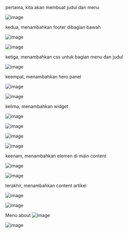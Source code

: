 pertama, kita akan membuat judul dan menu

![image](https://github.com/user-attachments/assets/0ea23112-560c-4f04-bcba-9911a785d25d)

kedua, menambahkan footer dibagian bawah

![image](https://github.com/user-attachments/assets/8e088439-5218-46af-9be7-d2a3210b6680)

![image](https://github.com/user-attachments/assets/80f92b03-8f60-47ca-a52b-e32f760563ea)

ketiga, menambahkan css untuk bagian menu dan judul

![image](https://github.com/user-attachments/assets/08a52037-7053-47c5-b7ac-56028ab04f67)

keempat, menambahkan hero panel

![image](https://github.com/user-attachments/assets/7834f4f6-8e0a-47e2-9da2-41711550b0bd)

![image](https://github.com/user-attachments/assets/32fd0b9f-8ced-4fd0-80ea-b225cc88d7a9)

kelima, menambahkan widget

![image](https://github.com/user-attachments/assets/a32dee3f-90ab-4d86-a8e3-e9b5f8db6dcc)

![image](https://github.com/user-attachments/assets/95d46331-0f00-4d44-9084-09bbfb31f22e)

![image](https://github.com/user-attachments/assets/6f3d29e1-18d3-4dce-9ae1-732464ee4a08)

![image](https://github.com/user-attachments/assets/9dc8ac5d-62a3-4a25-ab49-27e4d621280b)

keenam, menambahkan elemen di main content

![image](https://github.com/user-attachments/assets/43ff5770-2b11-46d5-b028-5a33f7d8561b)

![image](https://github.com/user-attachments/assets/eb3e083d-bed8-4a6e-9f63-17c0421350bc)

terakhir, menambahkan content artikel

![image](https://github.com/user-attachments/assets/1dfc4dc8-6d75-43de-ac0c-8c7459e146ef)

![image](https://github.com/user-attachments/assets/cf41cd34-80d8-4e84-882a-08ee4aa85c4b)

Menu about
![image](https://github.com/user-attachments/assets/6620b048-a257-4b1a-8e59-5bf6676e1c1c)

![image](https://github.com/user-attachments/assets/9a48287c-5aea-4485-9acf-1fb242927ee2)
